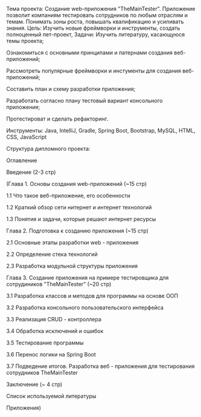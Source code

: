 Тема проекта: Создание web-приложения "TheMainTester". Приложение позволит компаниям тестировать сотрудников по любым отраслям и темам. Понимать зоны роста, повышать квалификацию и усиливать знания. Цель: Изучить новые фреймворки и инструменты, создать полноценный пет-проект, Задачи: Изучить литературу, касающуюся темы проекта;

Ознакомиться с основными принципами и патернами создания веб-приложений;

Рассмотреть популярные фреймворки и инстументы для создания веб-приложений;

Составить план и схему разработки приложения;

Разработать согласно плану тестовый вариант консольного приложения;

Протестироват и сделать рефакторинг.

Инструменты: Java, IntelliJ, Gradle, Spring Boot, Bootstrap, MySQL, HTML, CSS, JavaScript

Структура дипломного проекта:

Оглавление

Введение (2-3 стр)

(Глава 1. Основы создания web-приложений (~15 стр)

1.1 Что такое веб-приложение, его особенности

1.2 Краткий обзор сети нитернет и интернет технологий

1.3 Понятия и задачи, которые решают интернет ресурсы

Глава 2. Подготовка к созданию приложения (~15 стр)

2.1 Основные этапы разработки web - приложения

2.2 Определение стека технологий

2.3 Разработка модульной структуры приложения

Глава 3. Создание приложения на примере тестировщика для сотрудиников "TheMainTester" (~20 стр)

3.1 Разработка классов и методов для программы на основе ООП

3.2 Разработка консольного пользовательского интерфейса

3.3 Реализация CRUD - контроллера

3.4 Обработка исключений и ошибок

3.5 Тестирование программы

3.6 Перенос логики на Spring Boot

3.7 Подведение итогов. Разработка веб - приложения для тестирования сотрудников TheMainTester

Заключение (~ 4 стр)

Список используемой литературы

Приложения)